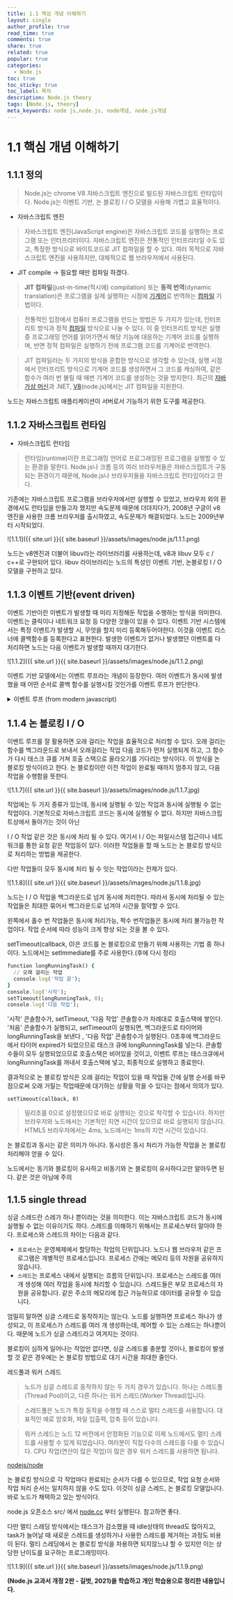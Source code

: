 ```yaml
---
title: 1.1 핵심 개념 이해하기
layout: single
author_profile: true
read_time: true
comments: true
share: true
related: true
popular: true
categories:
  - Node.js
toc: true
toc_sticky: true
toc_label: 목차
description: Node.js theory
tags: [Node.js, theory]
meta_keywords: node js,node.js, node개념, node.js개념
---
```


# 1.1 핵심 개념 이해하기

## 1.1.1 정의

> Node.js는 chrome V8 자바스크립트 엔진으로 빌드된 자바스크립트 런타임이다. Node.js는 이벤트 기반, 논 블로킹 I / O 모델을 사용해 가볍고 효율적이다.

- 자바스크립트 엔진

> 자바스크립트 엔진(JavaScript engine)은 자바스크립트 코드를 실행하는 프로그램 또는 인터프리터이다. 자바스크립트 엔진은 전통적인 인터프리터일 수도 있고, 특정한 방식으로 바이트코드로 JIT 컴파일을 할 수 있다. 여러 목적으로 자바스크립트 엔진을 사용하지만, 대체적으로 웹 브라우저에서 사용된다.

- JIT compile → 필요할 때만 컴파일 하겠다.

> **JIT 컴파일**(just-in-time(적시에) compilation) 또는 **동적 번역**(dynamic translation)은 프로그램을 실제 실행하는 시점에 [기계어](https://ko.wikipedia.org/wiki/%EA%B8%B0%EA%B3%84%EC%96%B4)로 번역하는 [컴파일](https://ko.wikipedia.org/wiki/%EC%BB%B4%ED%8C%8C%EC%9D%BC) 기법이다.

> 전통적인 입장에서 컴퓨터 프로그램을 만드는 방법은 두 가지가 있는데, 인터프리트 방식과 정적 [컴파일](https://ko.wikipedia.org/wiki/%EC%BB%B4%ED%8C%8C%EC%9D%BC) 방식으로 나눌 수 있다. 이 중 인터프리트 방식은 실행 중 프로그래밍 언어를 읽어가면서 해당 기능에 대응하는 기계어 코드를 실행하며, 반면 정적 컴파일은 실행하기 전에 프로그램 코드를 기계어로 번역한다.

> JIT 컴파일러는 두 가지의 방식을 혼합한 방식으로 생각할 수 있는데, 실행 시점에서 인터프리트 방식으로 기계어 코드를 생성하면서 그 코드를 캐싱하여, 같은 함수가 여러 번 불릴 때 매번 기계어 코드를 생성하는 것을 방지한다. 최근의 [자바 가상 머신](https://ko.wikipedia.org/wiki/%EC%9E%90%EB%B0%94_%EA%B0%80%EC%83%81_%EB%A8%B8%EC%8B%A0)과 .NET, [V8](https://ko.wikipedia.org/wiki/%ED%81%AC%EB%A1%AC_V8)(node.js)에서는 JIT 컴파일을 지원한다.

노드는 자바스크립트 애플리케이션이 서버로서 기능하기 위한 도구를 제공한다.

## 1.1.2 자바스크립트 런타임

- 자바스크립트 런타임

> 런타임(runtime)이란 프로그래밍 언어로 프로그래밍된 프로그램을 실행할 수 있는 환경을 말한다. Node.js나 크롬 등의 여러 브라우저들은 자바스크립트가 구동되는 환경이기 때문에, Node.js나 브라우저들을 자바스크립트 런타임이라고 한다.

기존에는 자바스크립트 프로그램을 브라우저에서만 실행할 수 있었고, 브라우저 외의 환경에서도 런타임을 만들고자 했지만 속도문제 때문에 더뎌지다가, 2008년 구글이 v8 엔진을 사용한 크롬 브라우저를 출시하였고, 속도문제가 해결되었다. 노드는 2009년부터 시작되었다.

![1.1.1]({{ site.url }}{{ site.baseurl }}/assets/images/node.js/1.1.1.png)

노드는 v8엔진과 더불어 libuv라는 라이브러리를 사용하는데, v8과 libuv 모두 c / c++로 구현되어 있다. libuv 라이브러리는 노드의 특성인 이벤트 기반, 논블로킹 I / O 모델을 구현하고 있다.

## 1.1.3 이벤트 기반(event driven)

이벤트 기반이란 이벤트가 발생할 때 미리 지정해둔 작업을 수행하는 방식을 의미한다. 이벤트는 클릭이나 네트워크 요청 등 다양한 것들이 있을 수 있다. 이벤트 기반 시스템에서는 특정 이벤트가 발생할 시, 무엇을 할지 미리 등록해두어야한다. 이것을 이벤트 리스너에 콜백함수를 등록한다고 표현한다. 발생한 이벤트가 없거나 발생했던 이벤트를 다 처리하면 노드는 다음 이벤트가 발생할 때까지 대기한다.

![1.1.2]({{ site.url }}{{ site.baseurl }}/assets/images/node.js/1.1.2.png)

이벤트 기반 모델에서는 이벤트 루프라는 개념이 등장한다. 여러 이벤트가 동시에 발생했을 때 어떤 순서로 콜백 함수를 실행시킬 것인가를 이벤트 루프가 판단한다.

<details>
  <summary>이벤트 루프 (from modern javascript)</summary>
<div markdown="1">

- **이벤트 루프 (from modern javascript)**

  브라우저 측 자바스크립트 실행 흐름은 Node.js와 마찬가지로 *이벤트 루프*에 기반합니다.

  따라서 이벤트 루프가 어떻게 동작하는지 잘 이해하고 있어야 최적화나 올바른 아키텍처 설계가 가능해집니다.

  이벤트 루프가 어떻게 동작하는지에 대한 이론과 함께, 이를 어떻게 실무에 적용할 수 있는지에 대해서 알아보겠습니다.

  *이벤트 루프(event loop)* 정의는 아주 간단합니다. 이벤트 루프는 태스크가 들어오길 기다렸다가 태스크가 들어오면 이를 처리하고, 처리할 태스크가 없는 경우엔 잠드는, 끊임없이 돌아가는 자바스크립트 내 루프입니다(task는 '작업’이라고 번역할 수 있는데, 매크로·마이크로태스크 등의 용어와 일치시키기 위해 '태스크’라고 음차 번역하였습니다 – 옮긴이).

  자바스크립트 엔진이 돌아가는 알고리즘을 일반화하면 다음과 같습니다.

  1. 처리해야 할 태스크가 있는 경우:
     - 먼저 들어온 태스크부터 순차적으로 처리함
  2. 처리해야 할 태스크가 없는 경우:
     - 잠들어 있다가 새로운 태스크가 추가되면 다시 1로 돌아감

  바로 이 알고리즘이 우리가 브라우저를 사용해 인터넷을 서핑할 때 돌아가는 알고리즘입니다. 이렇게 자바스크립트 엔진은 대부분의 시간 동안 아무런 일도 하지 않고 쉬고 있다가 스크립트나 핸들러, 이벤트가 활성화될 때만 돌아갑니다.

  그렇다면 자바스크립트 엔진을 활성화하는 태스크엔 과연 어떤 것들이 있을까요? 대표적인 태스크는 다음과 같습니다.

  - 외부 스크립트 `<script src="...">`가 로드될 때, 이 스크립트를 실행하는 것
  - 사용자가 마우스를 움직일 때 `mousemove` 이벤트와 이벤트 핸들러를 실행하는 것
  - `setTimeout`에서 설정한 시간이 다 된 경우, 콜백 함수를 실행하는 것
  - 기타 등등

  태스크는 하나의 집합을 이룹니다. 자바스크립트 엔진은 집합을 이루고 있는 태스크들을 차례대로 처리하고, 새로운 태스크가 추가될 때까지 기다립니다. 태스크를 기다리는 동안엔 CPU 자원 소비는 0에 가까워지고 엔진은 잠들게 됩니다.

  새로운 태스크는 엔진이 바쁠 때 추가될 수도 있습니다. 이때 이 태스크는 큐에 추가됩니다.

  이렇게 태스크가 추가되는 큐는 V8 용어로 '매크로태스크 큐(macrotask queue)'라고 부릅니다.

  좀 더 구체적인 사례를 가지고 매크로태스크 큐에 대해 알아봅시다. 엔진이 `script`를 처리하느라 바쁜데 사용자가 마우스를 움직여 `mousemove` 이벤트를 활성화하고, 바로 이어서 `setTimeout`에서 설정한 시간이 지났다고 가정해 봅시다. 이때 세 태스크는 큐에 하나씩 추가되는데, 위 그림에 이런 상황을 묘사해 보았습니다.

  큐에 있는 태스크들은 ‘들어간 순서대로’ 처리됩니다. 엔진은 `script`를 먼저 처리하고 `mousemove` 이벤트와 핸들러, `setTimeout` 핸들러를 순차적으로 처리합니다.

  지금까진 어려운 것이 없어 보입니다. 그렇죠?

  여기서 잠시 두 가지 세부 사항을 짚고 넘어갑시다.

  1. 엔진이 특정 태스크를 처리하는 동안엔 렌더링이 절대 일어나지 않습니다. 태스크를 처리하는 데 걸리는 시간이 길지 않으면 이는 전혀 문제가 되지 않습니다. 처리가 끝나는 대로 DOM 변경을 화면에 반영하면 되기 때문입니다.
  2. 태스크 처리에 긴 시간이 걸리면, 브라우저는 태스크를 처리하는 동안에 발생한 사용자 이벤트 등의 새로운 태스크들을 처리하지 못합니다. 인터넷 서핑을 하다 보면 '응답 없는 페이지(Page Unresponsive)'라는 얼럿 창을 만나게 되는 경우가 종종 있습니다. 이 얼럿 창은 아주 복잡한 계산이 필요하거나 프로그래밍 에러 때문에 무한 루프에 빠지게 될 때 나타나는데, 브라우저는 얼럿 창을 통해 사용자에게 페이지 전체와 함께 해당 태스크를 취소시킬지 말지를 선택하도록 유도합니다.

  자, 이론을 충분히 살펴봤으니 지금부턴 이 지식을 실무에서 어떻게 활용할 수 있을지 알아보도록 합시다.

  **[유스 케이스 1: CPU 소모가 많은 태스크 쪼개기](https://ko.javascript.info/event-loop#ref-897)**

  CPU 소모가 아주 많은 태스크 하나가 있다고 가정해 봅시다.å

  형광펜을 칠한 것처럼 페이지 일부를 강조해 주는 것이 바로 이런 태스크에 속합니다. 튜토리얼을 잘 따라오셨다면 예시 곳곳에서 이런 기능이 사용되고 있다는 것을 눈치채셨을 겁니다. 이렇게 코드 일부를 강조하기 위해선 어떤 부분을 강조해야 할지에 대한 사전 분석이 필요합니다. 여기에 더하여 색을 변경한 요소를 새롭게 만들고, 새로 만든 요소들을 문서에 추가해야 하는 일련의 작업이 필요하죠. 강조해야 할 코드 양이 많다면 당연히 아주 긴 시간이 소모될 겁니다.

  코드 강조라는 태스크를 수행하느라 엔진이 바쁠 때엔 사용자 이벤트 처리나 DOM 관련 작업이 완전히 멈추게 됩니다. 그러다 보면 브라우저에 '지연’이 생기거나 심하면 ‘멈춤’ 현상까지 발생하기도 하죠. 절대 있어서는 안 될 일입니다.

  이런 불가피한 상황들은 태스크를 여러 조각으로 쪼개 예방할 수 있습니다. 앞부분 100줄만 먼저 강조하고, 지연시간이 0인 `setTimeout`을 사용해 새롭게 스케줄링을 한 다음, 그 다음 100줄을 강조하는 식으로 코드를 변경하면 되죠.

  실제 코드를 통해 어떻게 하면 태스크를 쪼갤 수 있는지 알아봅시다. 직접 강조기능을 구현하는 대신 `1`부터 `1000000000`까지의 숫자를 세주는 함수를 사용해 간결한 코드로 시연해 보겠습니다.

  먼저 리팩토링 전의 코드를 살펴봅시다. 아래 예시를 실행하면 엔진이 몇 초간 ‘멈춥니다’. 서버 사이드 환경에서 예시를 실행하면 멈춤 현상이 눈에 잘 띄는데, 지금은 브라우저상에서 예시를 실행하고 있기 때문에 실행 후 페이지 내에 있는 아무 버튼이나 클릭해 지연이 발생하는 것을 직접 확인해 보도록 합시다(마우스 오른쪽 버튼을 누르면 쉽게 이벤트 지연을 확인할 수 있습니다 – 옮긴이). 숫자 카운팅이 끝나고 얼럿 창이 뜨기 전까진 그 어떤 그 어떤 사용자 이벤트도 처리되지 않는 것을 확인할 수 있습니다.

  ```js
  let i = 0;

  let start = Date.now();

  function count() {

    // CPU 소모가 많은 무거운 작업을 수행
    for (let j = 0; j < 1e9; j++) {
      i++;
    }

    alert("처리에 걸린 시간: " + (Date.now() - start) + "ms");
  }

  count();
  ```

  저사양 머신이라면 브라우저에 'the script takes too long’라는 경고가 뜰 수도 있겠네요.

  자, 이제 중첩 `setTimeout` 호출을 사용해 태스크를 쪼개서 문제를 해결해 봅시다.

  ```js
  let i = 0;

  let start = Date.now();

  function count() {

    // 무거운 작업을 쪼갠 후 이를 수행 (*)
    do {
      i++;
    } while (i % 1e6 != 0); // 배수일 때 컷!

    if (i == 1e9) {
      alert("처리에 걸린 시간: " + (Date.now() - start) + "ms");
    } else {
      setTimeout(count); // 새로운 호출을 스케줄링 (**)
    }

  }

  count();
  ```

  이젠 숫자를 세는 도중에도 브라우저가 완전히 제 기능을 다 하는 것을 확인할 수 있습니다.

  멈춤 없이 브라우저가 동작할 수 있었던 것은 `(*)`로 표시한 do-while 반복에서 `count` 태스크 일부가 처리되고, 카운팅이 다 끝나지 않았다면 `(**)`로 표시한 줄에서 카운팅 태스크가 다시 스케줄링 되기 때문입니다.

  1. 첫 번째 부분 카운팅: `i=1...1000000`
  2. 두 번째 부분 카운팅: `i=1000001..2000000`
  3. 원하는 숫자를 다 셀 때까지 부분 카운팅이 이어짐

  엔진이 첫 번째 부분 카운팅을 진행하느라 바쁜 와중에 `onclick` 이벤트와 같은 새로운 태스크가 생기면 태스크는 큐에 들어갑니다. 이 태스크는 첫 번째 부분 카운팅이 끝나고 난 후, 두 번째 부분 카운팅이 시작되기 전에 실행됩니다. 이렇게 부분 카운팅 실행 중간 중간에 '환기’를 해 줘서 이벤트 루프가 돌아갈 수 있게 해주면, 사용자 이벤트에 반응하면서 무거운 태스크 처리가 가능해집니다.

  그런데 `setTimeout`을 사용해 태스크를 쪼갠 예시와 그 전의 예시를 비교하면 크지는 않지만 시간차가 어느 정도 있는 것을 볼 수 있습니다.

  코드를 다듬어 시간차를 줄여보도록 합시다.

  스케줄링해주는 코드를 함수 `count()` 앞부분으로 옮겨보았습니다.

  ```js
  let i = 0;

  let start = Date.now();

  function count() {

    // 스케줄링 코드를 함수 앞부분으로 옮김
    if (i < 1e9 - 1e6) {
      setTimeout(count); // 새로운 호출을 스케줄링함
    }

    do {
      i++;
    } while (i % 1e6 != 0);

    if (i == 1e9) {
      alert("처리에 걸린 시간: " + (Date.now() - start) + "ms");
    }

  }

  count();
  ```

  이렇게 코드를 변경하면 `count()`가 호출되고 아직 원하는 숫자를 다 세지 못한 경우, 부분 카운팅이 시작되기 전에 부분 카운팅 재스케줄링이 이뤄지게 됩니다.

  직접 실행해 보면 아시겠지만 원하는 대로 시간이 단축되었네요.

  그렇다면 시간은 왜 단축된 것일까요?

  이유는 단순합니다. [setTimeout과 setInterval을 이용한 호출 스케줄링](https://ko.javascript.info/settimeout-setinterval) 챕터에서 배운 바와 같이 중첩 `setTimeout` 호출이 많은 경우엔 브라우저 최소 대기 시간이 4밀리초가 되기 때문입니다. 이런 브라우저 스펙 때문에 코드상으론 대기 시간이 `0`이더라도 실제 대기시간은 `4ms`(혹은 그보다 조금 더 긴 시간)가 되는데, 숫자를 세기 전에 스케줄링하면 숫자를 세면서 대기 시간을 소모할 수 있어 실행이 더 빨라지게 되는 것입니다.

  이렇게 CPU를 많이 잡아먹는 태스크를 여러 개로 쪼개면, 전체 실행 시간을 많이 희생하지 않으면서도 사용자와의 상호작용에 막힘이 없어진다는 장점이 있습니다.

  **[유스 케이스 2: 프로그레스 바](https://ko.javascript.info/event-loop#ref-898)**

  태스크를 여러 개로 쪼갤 때의 장점은 진행 상태를 나타내주는 프로그레스 바(progress bar)를 만들 때도 드러납니다.

  브라우저는 스크립트 실행 시간이 오래 걸리든 아니든 상관없이 대개 실행 중인 코드의 처리가 끝난 이후에 렌더링 작업을 합니다.

  함수를 사용해 원하는 만큼의 요소를 만들고 이 요소들을 하나하나 문서에 추가한 다음, 각 요소의 스타일을 변경할 수 있다는 점에서 이런 브라우저 동작 방식은 한편으론 아주 유용합니다. 모든 작업이 이뤄지는 동안 사용자는 완성되지 않은 ‘중간’ 상태의 화면을 보지 않아도 되기 때문입니다.

  관련 데모를 살펴봅시다. 함수가 끝날 때까지 사용자는 `i`가 변하는 것을 볼 수 없습니다. 화면에 출력되는 것은 마지막 상태뿐입니다.

  ```js
  <div id="progress"></div>

  <script>
    function count() {
      for (let i = 0; i < 1e6; i++) {
        i++;
        progress.innerHTML = i;
      }
    }

    count();
  </script>
  ```

  그런데 개발을 하다 보면 프로그레스 바 같이 작업 진척 상태를 보여주는 인디케이터(indicator)를 만들어야 하는 경우가 생기곤 합니다.

  이럴 때 `setTimeout`을 사용해 태스크를 여러 개로 쪼개면, 상태 변화를 서브 태스크 중간마다 보여줄 수 있습니다.

  예시를 살펴봅시다.

  ```js
  <div id="progress"></div>

  <script>
    let i = 0;

    function count() {

      // 무거운 작업을 쪼갠 후 이를 수행
      do {
        i++;
        progress.innerHTML = i;
      } while (i % 1e3 != 0);

      if (i < 1e7) {
        setTimeout(count);
      }

    }

    count();
  </script>
  ```

  이제 프로그레스 바처럼 `<div>`에 `i`가 변화는 과정을 출력해 줄 수 있게 되었습니다.

  **[유스 케이스 3: 이벤트 처리가 끝난 이후에 작업하기](https://ko.javascript.info/event-loop#ref-899)**

  이벤트 핸들러를 만들다 보면 이벤트 버블링이 끝나 모든 DOM 트리 레벨에서 이벤트가 핸들링 될 때까지 특정 액션을 연기시켜야 하는 경우가 생기곤 합니다. 이럴 때 연기시킬 액션 관련 코드를 지연 시간이 0인 `setTimeout`으로 감싸면 원하는 동작을 구현할 수 있습니다.

  앞서 [커스텀 이벤트 디스패치](https://ko.javascript.info/dispatch-events) 챕터에서 커스텀 이벤트 `menu-open`을 `setTimeout` 안에서 디스패칭하는 예시를 살펴본 바 있습니다. 이렇게 `setTimeout`을 사용하면 ‘click’ 이벤트가 완전히 핸들링 된 다음에 `menu-open` 이벤트를 디스패칭 할 수 있습니다.

  ```js
  menu.onclick = function() {
    // ...

    // 클릭한 메뉴 내 항목 정보가 담긴 커스텀 이벤트 생성
    let customEvent = new CustomEvent("menu-open", {
      bubbles: true
    });

    // 비동기로 커스텀 이벤트를 디스패칭
    setTimeout(() => menu.dispatchEvent(customEvent));
  };
  ```

![1.1.3]({{ site.url }}{{ site.baseurl }}/assets/images/node.js/1.1.3.jpg)

자바스크립트는 위에서 부터 코드가 실행됨. anonymous는 전역 컨텍스트(함수가 호출 되었을 때 생성되는 환경 → 함수가 돌아가고 있을 때의 찰나의 순간 → 옆 예제에서는 4개의 함수가 돌아가고 있는 순간)

```js
function run() {
  console.log('3초 후 실행');
}
console.log('시작');
setTimeout(run, 3000);
console.log('끝');
```

- 태스크 큐: 이벤트 발생 후 호출되어야 할 콜백 함수들이 wait하는 큐 콜백들은 이벤트 루프가 정한 순서대로 정렬되어, 콜백 큐라고도 부른다.
- 백그라운드: 타이머나 I / O 작업 콜백 또느 이벤트 리스너들이 대기하는 공간

![1.1.4]({{ site.url }}{{ site.baseurl }}/assets/images/node.js/1.1.4.png)

전역 컨텍스트인 anonymous가 호출 스택에 들어가서면서 시작된다. 그 뒤 setTimeout이 호출 스택에 들어간다. setTimeout이 anonymous보다 먼저 실행되고, setTimeout이 실행되면, 타이머와 함께 run 콜백을 백그라운드로 보내고 호출 스택에서 빠진다. 그 다음으로 anonymous가 호출스택에서 빠지고, 백그라운드에서는 3초후 run함수를 태스크 큐로 보낸다. (태스크 큐는 여러개이다.)

![1.1.5]({{ site.url }}{{ site.baseurl }}/assets/images/node.js/1.1.5.jpg)

![1.1.6]({{ site.url }}{{ site.baseurl }}/assets/images/node.js/1.1.6.jpg)

이벤트 루프는 호출스택이 비게되면, 태스크 큐에서 함수를 하나씩 꺼내서 호출스택에 넣고 실행한다.

이벤트 루프는 태스크 큐에 콜백 함수가 들어올 때까지 계속 대기한다. 3초가 지나도 run함수가 호출되지 않을 수 있다. 다시말해 setTimeout의 시간이 정확하지 않을 수도 있다. 이유는 3초가 지났음에도 호출스택이 비어있지 않을 수 있기 때문이다.

</div>
</details>

## 1.1.4 논 블로킹 I / O

이벤트 루프를 잘 활용하면 오래 걸리는 작업을 효율적으로 처리할 수 있다. 오래 걸리는 함수를 백그라운드로 보내서 오래걸리는 작업 다음 코드가 먼저 실행되게 하고, 그 함수가 다시 태스크 큐를 거쳐 호출 스택으로 올라오기를 기다리는 방식이다. 이 방식을 논 블로킹 방식이라고 한다. 논 블로킹이란 이전 작업이 완료될 때까지 멈추지 않고, 다음 작업을 수행함을 뜻한다.

![1.1.7]({{ site.url }}{{ site.baseurl }}/assets/images/node.js/1.1.7.jpg)

작업에는 두 가지 종류가 있는데, 동시에 실행될 수 있는 작업과 동시에 실행될 수 없는 작업이다. 기본적으로 자바스크립트 코드는 동시에 실행될 수 없다. 하지만 자바스크립트상에서 돌아가는 것이 아닌

I / O 작업 같은 것은 동시에 처리 될 수 있다. 여기서 I / O는 파일시스템 접근이나 네트워크를 통한 요청 같은 작업등이 있다. 이러한 작업들을 할 때 노드는 논 블로킹 방식으로 처리하는 방법을 제공한다.

다만 작업들이 모두 동시에 처리 될 수 잇는 작업이라는 전제가 있다.

![1.1.8]({{ site.url }}{{ site.baseurl }}/assets/images/node.js/1.1.8.jpg)

노드는 I / O 작업을 백그라운드로 넘겨 동시에 처리한다. 따라서 동시에 처리될 수 있는 작업들은 최대한 묶어서 백그라운드로 넘겨야 시간을 절약할 수 있다.

왼쪽에서 홀수 번 작업들은 동시에 처리가능, 짝수 번작업들은 동시에 처리 불가능한 작업이다. 작업 순서에 따라 성능이 크게 향상 되는 것을 볼 수 있다.

setTimeout(callback, 0)은 코드를 논 블로킹으로 만들기 위해 사용하는 기법 중 하나이다. 노드에서는 setImmediate를 주로 사용한다.(후에 다시 정리)

```ruby
function longRunningTask() {
  // 오래 걸리는 작업
  console.log('작업 끝');
}
console.log('시작');
setTimeout(longRunningTask, 0);
console.log('다음 작업');
```

'시작' 콘솔함수가, setTimeout, '다음 작업' 콘솔함수가 차례대로 호출스택에 쌓인다. '처음' 콘솔함수가 실행되고, setTimeout이 실행되면, 백그라운드로 타이머와 longRunningTask을 보낸다 , '다음 작업' 콘솔함수가 실행된다. 0초후에 백그라운드에서 타이머 expired가 되었으므로 태스크 큐에 longRunningTask를 넣는다. 콘솔함수들이 모두 실행되었으므로 호출스택은 비어있을 것이고, 이벤트 루프는 태스크큐에서 longRunningTask를 꺼내서 호출스택에 넣고, 최종적으로 실행하고 종료한다.

결과적으로 논 블로킹 방식은 오래 걸리는 작업이 있을 때 작업들 간에 실행 순서를 바꾸점으로써 오래 거릴는 작업때문에 대기하는 상황을 막을 수 있다는 점에서 의의가 있다.

`setTimeout(callback, 0)`

> 밀리초를 0으로 설정했으므로 바로 실행되는 것으로 착각할 수 있습니다. 하지만 브라우저와 노드에서는 기본적인 지연 시간이 있으므로 바로 실행되지 않습니다. HTML5 브라우저에서는 4ms, 노드에서는 1ms의 지연 시간이 있습니다.

논 블로킹과 동시는 같은 의미가 아니다. 동시성은 동시 처리가 가능한 작업을 논 블로킹 처리해야 얻을 수 있다.

노드에서는 동기와 블로킹이 유사하고 비동기와 논 블로킹이 유사하다고만 알아두면 된다. 같은 것은 아님에 주의

## 1.1.5 single thread

싱글 스레드란 스레가 하나 뿐이라는 것을 의미한다. 이는 자바스크립트 코드가 동시에 실행될 수 없는 이유이기도 하다. 스레드를 이해하기 위해서는 프로세스부터 알아야 한다. 프로세스와 스레드의 차이는 다음과 같다.

- `프로세스`는 운영체제에서 할당하는 작업의 단위입니다.
  노드나 웹 브라우저 같은 프로그램은 개별적인 프로세스입니다.
  프로세스 간에는 메모리 등의 자원을 공유하지 않습니다.
- `스레드`는 프로세스 내에서 실행되는 흐름의 단위입니다.
  프로세스는 스레드를 여러 개 생성해 여러 작업을 동시에 처리할 수 있습니다.
  스레드들은 부모 프로세스의 자원을 공유합니다.
  같은 주소의 메모리에 접근 가능하므로 데이터를 공유할 수 있습니다.

엄밀히 말하면 싱글 스레드로 동작하지는 않는다. 노드를 실행하면 프로세스 하나가 생성되고, 이 프로세스가 스레드를 여러 개 생성하는데, 제어할 수 있는 스레드는 하나뿐이다. 때문에 노드가 싱글 스레드라고 여겨지는 것이다.

블로킹이 심하게 일어나는 작업만 없다면, 싱글 스레드롤 충분할 것이나, 블로킹이 발생할 것 같은 경우에는 논 블로킹 방법으로 대기 시간을 최대한 줄인다.

레드풀과 워커 스레드

> 노드가 싱글 스레드로 동작하지 않는 두 가지 경우가 있습니다. 하나는 스레드풀(Thread Pool)이고, 다른 하나는 워커 스레드(Worker Thread)입니다.

> 스레드풀은 노드가 특정 동작을 수행할 때 스스로 멀티 스레드를 사용합니다. 대표적인 예로 암호화, 파일 입출력, 압축 등이 있습니다.

> 워커 스레드는 노드 12 버전에서 안정화된 기능으로 이제 노드에서도 멀티 스레드를 사용할 수 있게 되었습니다. 여러분이 직접 다수의 스레드를 다룰 수 있습니다. CPU 작업(연산이 많은 작업)이 많은 경우 워커 스레드를 사용하면 됩니다.

[nodejs/node](https://github.com/nodejs/node/blob/master/doc/api/worker_threads.md)

논 블로킹 방식으로 각 작업마다 완료되는 순서가 다를 수 있으므로, 작업 요청 순서와 작업 처리 순서는 일치하지 않을 수도 있다. 이것이 싱글 스레드, 논 블로킹 모델입니다. 바로 노드가 채택하고 있는 방식이다.

node.js 오픈소스 src/ 에서 [node.cc](http://node.cc) 부터 실행된다. 참고하면 좋다.

다만 멀티 스레딩 방식에서는 태스크가 감소했을 때 idle상태의 thread도 많아지고, task가 늘어날 때 새로운 스레드를 생성하거나 사용한 스레드를 제거하는 과정도 비용이 된다. 멀티 스레딩에서 논 블로킹 방식을 차용하면 되지않느냐 할 수 있지만 이는 상당한 난이도를 요구하는 프로그래밍이다.

![1.1.9]({{ site.url }}{{ site.baseurl }}/assets/images/node.js/1.1.9.png)

**(Node.js 교과서 개정 2판 - 길벗, 2021)을 학습하고 개인 학습용으로 정리한 내용입니다.**
